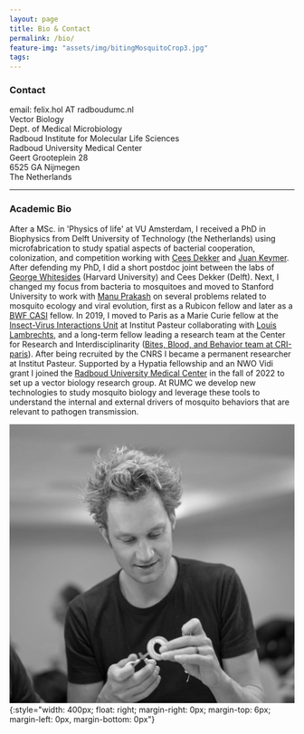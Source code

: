 ```yaml
---
layout: page
title: Bio & Contact
permalink: /bio/
feature-img: "assets/img/bitingMosquitoCrop3.jpg"
tags:
---
```


### Contact

email: felix.hol AT radboudumc.nl   <br/>
Vector Biology  <br/>
Dept. of Medical Microbiology <br/>
Radboud Institute for Molecular Life Sciences  <br/>
Radboud University Medical Center  <br/>
Geert Grooteplein 28  <br/>
6525 GA Nijmegen  <br/>
The Netherlands  <br/>


_______



### Academic Bio

After a MSc. in 'Physics of life' at VU Amsterdam, I received a PhD in Biophysics from Delft University of Technology (the Netherlands) using microfabrication to study spatial aspects of bacterial cooperation, colonization, and competition working with [Cees Dekker](https://ceesdekkerlab.nl/) and [Juan Keymer](http://keymerlab.nl/www/). After defending my PhD, I did a short postdoc joint between the labs of [George Whitesides](https://gmwgroup.harvard.edu/) (Harvard University) and Cees Dekker (Delft). Next, I changed my focus from bacteria to mosquitoes and moved to Stanford University to work with [Manu Prakash](http://web.stanford.edu/group/prakash-lab/cgi-bin/labsite/) on several problems related to mosquito ecology and viral evolution, first as a Rubicon fellow and later as a [BWF CASI](https://www.bwfund.org/grant-programs/interfaces-science/career-awards-scientific-interface) fellow. In 2019, I moved to Paris as a Marie Curie fellow at the [Insect-Virus Interactions Unit](https://research.pasteur.fr/en/team/insect-virus-interactions/) at Institut Pasteur collaborating with [Louis Lambrechts](https://research.pasteur.fr/en/member/louis-lambrechts/), and a long-term fellow leading a research team at the Center for Research and Interdisciplinarity ([Bites, Blood, and Behavior team at CRI-paris](https://projects.cri-paris.org/projects/pZDJguA1/summary)). After being recruited by the CNRS I became a permanent researcher at Institut Pasteur. Supported by a Hypatia fellowship and an NWO Vidi grant I joined the [Radboud University Medical Center](https://www.radboudumc.nl/en/radboud-institute-for-molecular-life-sciences) in the fall of 2022 to set up a vector biology research group. At RUMC we develop new technologies to study mosquito biology and leverage these tools to understand the internal and external drivers of mosquito behaviors that are relevant to pathogen transmission.


![Some Title](../assets/img/felixPR_bwCrop.jpg){:style="width: 400px; float: right; margin-right: 0px; margin-top: 6px; margin-left: 0px, margin-bottom: 0px"}

<!-- Type on Strap is based on Type Theme, a free and open-source theme for [Jekyll](http://jekyllrb.com/), licensed under the MIT License.

Head over to the [theme's documentation](https://github.io/sylhare/Type-on-Strap) for much more information about Type on Strap or to install this theme on your own Jekyll site.

This file is an example of a page in Jekyll, that automatically shows up in the header navigation, you can delete or modify this file freely. -->
